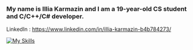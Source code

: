 ### My name is Illia Karmazin and I am a 19-year-old CS student and C/C++/C# developer.
LinkedIn : https://www.linkedin.com/in/illia-karmazin-b4b784273/

[![My Skills](https://skillicons.dev/icons?i=c,cpp,cs,cmake,github,linkedin,linux,powershell,mysql,html,css,visualstudio,vscode,dotnet)](https://skillicons.dev)

